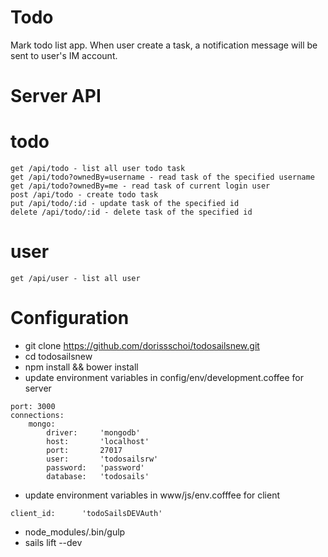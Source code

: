 # Todo
Mark todo list app. When user create a task, a notification message will be sent to user's IM account. 
# Server API
# todo
```
get /api/todo - list all user todo task
get /api/todo?ownedBy=username - read task of the specified username
get /api/todo?ownedBy=me - read task of current login user
post /api/todo - create todo task
put /api/todo/:id - update task of the specified id
delete /api/todo/:id - delete task of the specified id
```
# user
```
get /api/user - list all user 
```
# Configuration


*   git clone https://github.com/dorissschoi/todosailsnew.git
*   cd todosailsnew
*   npm install && bower install
*   update environment variables in config/env/development.coffee for server
```
port: 3000
connections:
    mongo:
        driver:     'mongodb'
        host:       'localhost'
        port:       27017
        user:       'todosailsrw'
        password:   'password'
        database:   'todosails'
```
*	update environment variables in www/js/env.cofffee for client
```
client_id:      'todoSailsDEVAuth'
```
*   node_modules/.bin/gulp
*   sails lift --dev